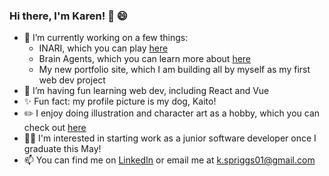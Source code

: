 ### Hi there, I'm Karen! 👋 😄
- 🔭 I’m currently working on a few things:
  - INARI, which you can play [here](https://bentocat.itch.io/inari)
  - Brain Agents, which you can learn more about [here](https://www.brainagents.org/)
  - My new portfolio site, which I am building all by myself as my first web dev project
- 🌱 I’m having fun learning web dev, including React and Vue
- ✨ Fun fact: my profile picture is my dog, Kaito!
- ✏️ I enjoy doing illustration and character art as a hobby, which you can check out [here](https://karenspriggs.art/)
- 👩‍💻 I'm interested in starting work as a junior software developer once I graduate this May! 
- 📫 You can find me on [LinkedIn](https://www.linkedin.com/in/karen-spriggs-2a914a217/) or email me at k.spriggs01@gmail.com 

<!--
**karenspriggs/karenspriggs** is a ✨ _special_ ✨ repository because its `README.md` (this file) appears on your GitHub profile.

Here are some ideas to get you started:

- 🔭 I’m currently working on ...
- 🌱 I’m currently learning ...
- 👯 I’m looking to collaborate on ...
- 🤔 I’m looking for help with ...
- 💬 Ask me about ...
- 📫 How to reach me: ...
- 😄 Pronouns: ...
- ⚡ Fun fact: ...
-->
